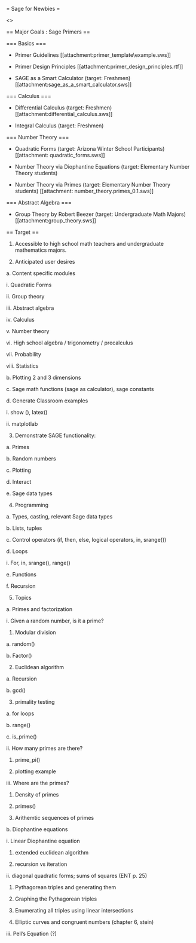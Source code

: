 = Sage for Newbies =

<<TableOfContents>>

== Major Goals : Sage Primers ==

=== Basics ===

 * Primer Guidelines [[attachment:primer_template\example.sws]]

 * Primer Design Principles [[attachment:primer_design_principles.rtf]]

 * SAGE as a Smart Calculator (target: Freshmen) [[attachment:sage_as_a_smart_calculator.sws]]

=== Calculus ===

 * Differential Calculus (target: Freshmen) [[attachment:differential_calculus.sws]]

 * Integral Calculus (target: Freshmen)

=== Number Theory ===

 * Quadratic Forms (target: Arizona Winter School Participants) [[attachment: quadratic_forms.sws]]

 * Number Theory via Diophantine Equations (target: Elementary Number Theory students)

 * Number Theory via Primes (target: Elementary Number Theory students) [[attachment: number_theory.primes_0.1.sws]]

=== Abstract Algebra ===

 * Group Theory by Robert Beezer (target: Undergraduate Math Majors) [[attachment:group_theory.sws]]


== Target ==

1)	Accessible to high school math teachers and undergraduate mathematics majors.

2)	Anticipated user desires

a.	Content specific modules

i.	Quadratic Forms

ii.	Group theory

iii.	Abstract algebra

iv.	Calculus

v.	Number theory

vi.	High school algebra / trigonometry / precalculus

vii.	Probability

viii.	Statistics

b.	Plotting 2 and 3 dimensions

c.	Sage math functions (sage as calculator), sage constants

d.	Generate Classroom examples

i.	show (), latex()

ii.	matplotlab

3)	Demonstrate SAGE functionality:

a.	Primes

b.	Random numbers

c.	Plotting

d.	Interact

e.	Sage data types

4)	Programming

a.	Types, casting, relevant Sage data types

b.	Lists, tuples

c.	Control operators (if, then, else, logical operators, in, srange())

d.	Loops

i.	For, in, srange(), range()

e.	Functions

f.	Recursion

5)	Topics

a.	Primes and factorization

i.	Given a random number, is it a prime?

1.	Modular division

a.	random()

b.	Factor()

2.	Euclidean algorithm

a.	Recursion

b.	gcd()

3.	primality testing

a.	for loops

b.	range()

c.	is_prime()

ii.	How many primes are there?

1.	prime_pi()

2.	plotting example

iii.	Where are the primes?

1.	Density of primes

2.	primes()

3.	Arithemtic sequences of primes

b.	Diophantine equations

i.	Linear Diophantine equation 

1.	extended euclidean algorithm

2.	recursion vs iteration

ii.	diagonal quadratic forms; sums of squares (ENT p. 25)

1.	Pythagorean triples and generating them

2.	Graphing the Pythagorean triples

3.	Enumerating all triples using linear intersections

4.	Elliptic curves and congruent numbers (chapter 6, stein)

iii.	Pell’s Equation (?)
